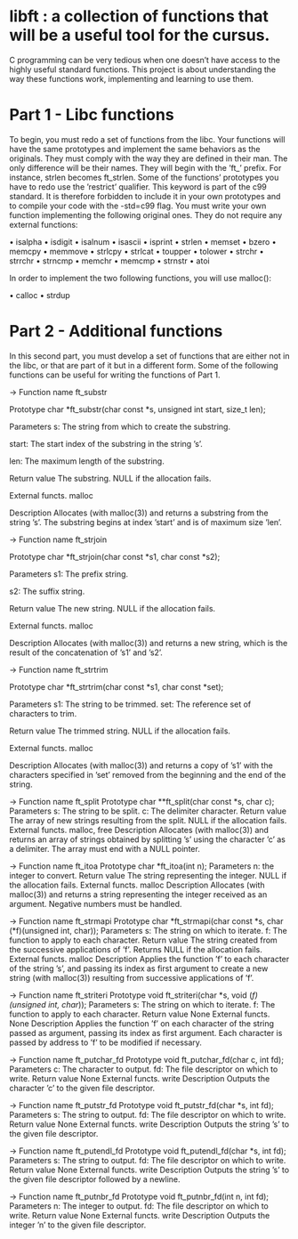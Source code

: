 # libft :  a collection of functions that will be a useful tool for the cursus.

  C programming can be very tedious when one doesn’t have access to the highly useful
standard functions. This project is about understanding the way these functions work,
implementing and learning to use them.

# Part 1 - Libc functions

  To begin, you must redo a set of functions from the libc. Your functions will have the
same prototypes and implement the same behaviors as the originals. They must comply
with the way they are defined in their man. The only difference will be their names. They
will begin with the ’ft_’ prefix. For instance, strlen becomes ft_strlen.
Some of the functions’ prototypes you have to redo use the ’restrict’
qualifier. This keyword is part of the c99 standard. It is
therefore forbidden to include it in your own prototypes and to
compile your code with the -std=c99 flag.
  You must write your own function implementing the following original ones. They do
not require any external functions:

• isalpha
• isdigit
• isalnum
• isascii
• isprint
• strlen
• memset
• bzero
• memcpy
• memmove
• strlcpy
• strlcat
• toupper
• tolower
• strchr
• strrchr
• strncmp
• memchr
• memcmp
• strnstr
• atoi

  In order to implement the two following functions, you will use malloc():

• calloc
• strdup

# Part 2 - Additional functions

  In this second part, you must develop a set of functions that are either not in the libc,
or that are part of it but in a different form.
  Some of the following functions can be useful for writing the
functions of Part 1.


-> Function name ft_substr

Prototype char *ft_substr(char const *s, unsigned int start, size_t len);

Parameters s: The string from which to create the substring.

  start: The start index of the substring in the string ’s’.

  len: The maximum length of the substring.

Return value The substring. NULL if the allocation fails.

External functs. malloc

Description Allocates (with malloc(3)) and returns a substring from the string ’s’. The substring begins at index ’start’ and is of maximum size ’len’.


-> Function name ft_strjoin

Prototype char *ft_strjoin(char const *s1, char const *s2);

Parameters s1: The prefix string.

  s2: The suffix string.

Return value The new string. NULL if the allocation fails.

External functs. malloc

Description Allocates (with malloc(3)) and returns a new string, which is the result of the concatenation of ’s1’ and ’s2’.


-> Function name ft_strtrim

Prototype char *ft_strtrim(char const *s1, char const *set);

Parameters s1: The string to be trimmed.
  set: The reference set of characters to trim.

Return value The trimmed string. NULL if the allocation fails.

External functs. malloc

Description Allocates (with malloc(3)) and returns a copy of ’s1’ with the characters specified in ’set’ removed from the beginning and the end of the string.


-> Function name ft_split
Prototype char **ft_split(char const *s, char c);
Parameters s: The string to be split. c: The delimiter character.
Return value The array of new strings resulting from the split. NULL if the allocation fails.
External functs. malloc, free
Description Allocates (with malloc(3)) and returns an array of strings obtained by splitting ’s’ using the character ’c’ as a delimiter. The array must end with a NULL pointer.


-> Function name ft_itoa
Prototype char *ft_itoa(int n);
Parameters n: the integer to convert.
Return value The string representing the integer. NULL if the allocation fails.
External functs. malloc
Description Allocates (with malloc(3)) and returns a string representing the integer received as an argument. Negative numbers must be handled.


-> Function name ft_strmapi
Prototype char *ft_strmapi(char const *s, char (*f)(unsigned int, char));
Parameters s: The string on which to iterate. f: The function to apply to each character.
Return value The string created from the successive applications of ’f’.
Returns NULL if the allocation fails.
External functs. malloc
Description Applies the function ’f’ to each character of the string ’s’, and passing its index as first argument to create a new string (with malloc(3)) resulting from successive applications of ’f’.


-> Function name ft_striteri
Prototype void ft_striteri(char *s, void (*f)(unsigned int, char*));
Parameters s: The string on which to iterate. f: The function to apply to each character.
Return value None
External functs. None
Description Applies the function ’f’ on each character of the string passed as argument, passing its index as first argument. Each character is passed by address to ’f’ to be modified if necessary.


-> Function name ft_putchar_fd
Prototype void ft_putchar_fd(char c, int fd);
Parameters c: The character to output. fd: The file descriptor on which to write.
Return value None
External functs. write
Description Outputs the character ’c’ to the given file descriptor.


-> Function name ft_putstr_fd
Prototype void ft_putstr_fd(char *s, int fd);
Parameters s: The string to output. fd: The file descriptor on which to write.
Return value None
External functs. write
Description Outputs the string ’s’ to the given file descriptor.


-> Function name ft_putendl_fd
Prototype void ft_putendl_fd(char *s, int fd);
Parameters s: The string to output. fd: The file descriptor on which to write.
Return value None
External functs. write
Description Outputs the string ’s’ to the given file descriptor followed by a newline.


-> Function name ft_putnbr_fd
Prototype void ft_putnbr_fd(int n, int fd);
Parameters n: The integer to output. fd: The file descriptor on which to write.
Return value None
External functs. write
Description Outputs the integer ’n’ to the given file descriptor.

